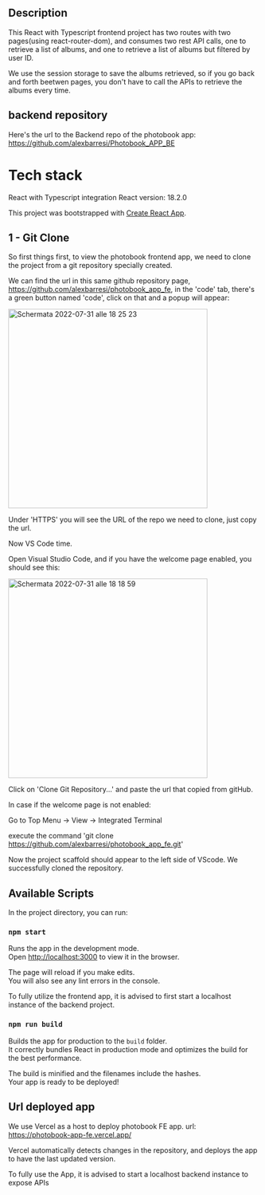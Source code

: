 ## Description

This React with Typescript frontend project has two routes with two pages(using react-router-dom), and consumes two rest API calls, 
one to retrieve a list of albums, and one to retrieve a list of albums but filtered by user ID. 

We use the session storage to save the albums retrieved, so if you go back and forth beetwen pages, you don't have to call the APIs 
to retrieve the albums every time. 
 

## backend repository

Here's the url to the Backend repo of the photobook app:
https://github.com/alexbarresi/Photobook_APP_BE


# Tech stack
React with Typescript integration
React version: 18.2.0

This project was bootstrapped with [Create React App](https://github.com/facebook/create-react-app).

## 1 - Git Clone 

So first things first, to view the photobook frontend app, we need to clone the project from a git repository specially created.

We can find the url in this same github repository page, https://github.com/alexbarresi/photobook_app_fe, in the 'code' tab, there's a green button named 'code', click on that and a popup will appear:


<img width="400" alt="Schermata 2022-07-31 alle 18 25 23" src="https://user-images.githubusercontent.com/10447666/182036084-b11a1cab-37a9-4636-bd0a-ac940c412960.png">

Under 'HTTPS' you will see the URL of the repo we need to clone, just copy the url.


Now VS Code time.

Open Visual Studio Code, and if you have the welcome page enabled, you should see this:

<img width="400" alt="Schermata 2022-07-31 alle 18 18 59" src="https://user-images.githubusercontent.com/10447666/182035782-2dd8e564-fc9d-4c45-adc5-832ffe1f3cf3.png">

Click on 'Clone Git Repository...' and paste the url that copied from gitHub.


In case if the welcome page is not enabled:

Go to Top Menu -> View -> Integrated Terminal

execute the command 'git clone https://github.com/alexbarresi/photobook_app_fe.git'


Now the project scaffold should appear to the left side of VScode. We successfully cloned the repository.


## Available Scripts

In the project directory, you can run:

### `npm start`

Runs the app in the development mode.\
Open [http://localhost:3000](http://localhost:3000) to view it in the browser.

The page will reload if you make edits.\
You will also see any lint errors in the console.

To fully utilize the frontend app, it is advised to first start a localhost instance of the backend project.

### `npm run build`

Builds the app for production to the `build` folder.\
It correctly bundles React in production mode and optimizes the build for the best performance.

The build is minified and the filenames include the hashes.\
Your app is ready to be deployed!


## Url deployed app

We use Vercel as a host to deploy photobook FE app.
url: https://photobook-app-fe.vercel.app/

Vercel automatically detects changes in the repository, and deploys the app to have the last updated version.

To fully use the App, it is advised to start a localhost backend instance to expose APIs


